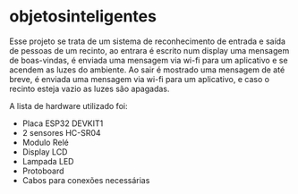 # objetosinteligentes
Esse projeto se trata de um sistema de reconhecimento de entrada e saída de pessoas de um recinto, ao entrara é escrito num display uma mensagem de boas-vindas, é enviada uma mensagem via wi-fi para um aplicativo e se acendem as luzes do ambiente. Ao sair é mostrado uma mensagem de até breve, é enviada uma mensagem via wi-fi para um aplicativo, e caso o recinto esteja vazio as luzes são apagadas.

A lista de hardware utilizado foi:
- Placa ESP32 DEVKIT1
- 2 sensores HC-SR04
- Modulo Relé
- Display LCD
- Lampada LED
- Protoboard
- Cabos para conexões necessárias
